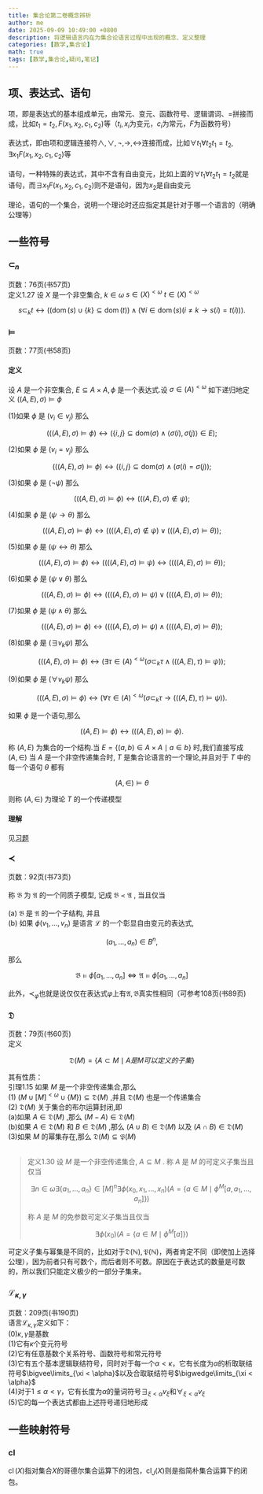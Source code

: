```yaml
---
title: 集合论第二卷概念辨析
author: me
date: 2025-09-09 10:49:00 +0800
description: 将逻辑语言内在为集合论语言过程中出现的概念、定义整理
categories: [数学,集合论]
math: true
tags: [数学,集合论,疑问,笔记]
---
```

## 项、表达式、语句
项，即是表达式的基本组成单元，由常元、变元、函数符号、逻辑谓词、$=$拼接而成，比如$t_1=t_2,F(x_1,x_2,c_1,c_2)$等（$t_i,x_i$为变元，$c_i$为常元，$F$为函数符号）<br><br>
表达式，即由项和逻辑连接符$\wedge,\vee,\neg,\rightarrow,\leftrightarrow$连接而成，比如$\forall t_1\forall t_2 t_1=t_2,\exists x_1 F(x_1,x_2,c_1,c_2)$等<br><br>
语句，一种特殊的表达式，其中不含有自由变元，比如上面的$\forall t_1\forall t_2 t_1=t_2$就是语句，而$\exists x_1 F(x_1,x_2,c_1,c_2)$则不是语句，因为$x_2$是自由变元<br><br>
理论，语句的一个集合，说明一个理论时还应指定其是针对于哪一个语言的（明确公理等）
## 一些符号
### $\subset_n$
页数：76页(书57页)<br>
定义1.27 设  $X$  是一个非空集合,  $k\in \omega$ $s\in (X)^{< \omega}$ $t\in (X)^{< \omega}$

$$
s\subset_{k}t\leftrightarrow ((\operatorname {dom}(s)\cup \{k\} \subseteq \operatorname {dom}(t))\land (\forall i\in \operatorname {dom}(s)(i\neq k\to s(i) = t(i))).
$$

### $\vDash$
页数：77页(书58页)
#### 定义
设  $A$  是一个非空集合,  $E\subseteq A\times A,\phi$  是一个表达式.设  $\sigma \in (A)^{< \omega}$  如下递归地定义  $((A,E),\sigma)\vDash \phi$

(1)如果  $\phi$  是  $(v_{i}\in v_{j})$  那么

$$
(((A,E),\sigma)\vDash \phi)\leftrightarrow (\{i,j\} \subseteq \mathrm{dom}(\sigma)\wedge \langle \sigma (i),\sigma (j)\rangle \in E);
$$

(2)如果  $\phi$  是  $(v_{i} = v_{j})$  那么

$$
(((A,E),\sigma)\vDash \phi)\leftrightarrow (\{i,j\} \subseteq \mathrm{dom}(\sigma)\wedge (\sigma (i) = \sigma (j));
$$

(3)如果  $\phi$  是  $(\neg \psi)$  那么

$$
(((A,E),\sigma)\vDash \phi)\leftrightarrow (((A,E),\sigma)\not\in\psi);
$$

(4)如果  $\phi$  是  $(\psi \rightarrow \theta)$  那么

$$
(((A,E),\sigma)\vDash \phi)\leftrightarrow ((((A,E),\sigma)\not\in\psi)\lor (((A,E),\sigma)\vDash \theta));
$$

(5)如果  $\phi$  是  $(\psi \leftrightarrow \theta)$  那么

$$
(((A,E),\sigma)\vDash \phi)\leftrightarrow ((((A,E),\sigma)\vDash \psi)\leftrightarrow ((((A,E),\sigma)\vDash \theta));
$$

(6)如果  $\phi$  是  $(\psi \vee \theta)$  那么

$$
(((A,E),\sigma)\vDash \phi)\leftrightarrow ((((A,E),\sigma)\vDash \psi)\lor ((((A,E),\sigma)\vDash \theta));
$$

(7)如果  $\phi$  是  $(\psi \wedge \theta)$  那么

$$
(((A,E),\sigma)\vDash \phi)\leftrightarrow ((((A,E),\sigma)\vDash \psi)\wedge ((((A,E),\sigma)\vDash \theta));
$$

(8)如果  $\phi$  是  $(\exists v_{k}\psi)$  那么

$$
(((A,E),\sigma)\vDash \phi)\leftrightarrow (\exists \tau \in (A)^{< \omega}(\sigma \subset_{k}\tau \wedge (((A,E),\tau)\vDash \psi));
$$

(9)如果  $\phi$  是  $(\forall v_{k}\psi)$  那么

$$
(((A,E),\sigma)\vDash \phi)\leftrightarrow (\forall \tau \in (A)^{< \omega}(\sigma \subset_{k}\tau \to (((A,E),\tau)\vDash \psi)).
$$

如果  $\phi$  是一个语句,那么

$$
((A,E)\vDash \phi)\leftrightarrow (((A,E),\emptyset)\vDash \phi).
$$

称  $(A,E)$  为集合的一个结构.当  $E = \{(a,b)\in A\times A\mid a\in b\}$  时,我们直接写成 $(A,\in)$  当  $A$  是一个非空传递集合时,  $T$  是集合论语言的一个理论,并且对于  $T$  中的每一个语句  $\theta$  都有

$$
(A,\in)\vDash \theta
$$

则称  $(A,\in)$  为理论  $T$  的一个传递模型
#### 理解
见[习题](../集合论习题-第二卷/#例141)
### $\prec$
页数：92页(书73页)<br><br>
称  $\mathfrak{B}$  为  $\mathfrak{A}$  的一个同质子模型, 记成  $\mathfrak{B} \prec \mathfrak{A}$ , 当且仅当<br><br>
(a)  $\mathfrak{B}$  是  $\mathfrak{A}$  的一个子结构, 并且<br>
(b) 如果  $\phi (v_{1}, \dots , v_{n})$  是语言  $\mathcal{L}$  的一个彰显自由变元的表达式,

$$
(a_{1}, \dots , a_{n}) \in B^{n},
$$

那么

$$
\mathfrak{B}\vDash \phi [a_{1},\dots ,a_{n}]\iff \mathfrak{A}\vDash \phi [a_{1},\dots ,a_{n}]
$$

此外，$\prec_\varphi$也就是说仅仅在表达式$\varphi$上有$\mathfrak A,\mathfrak B$真实性相同（可参考108页(书89页)
### $\mathfrak D$
页数：79页(书60页)<br>
定义

$$
\mathfrak D(M)=\{A\subset M\mid A是M可以定义的子集\}
$$

其有性质：<br>
引理1.15 如果  $M$  是一个非空传递集合,那么<br>
(1)  $(M \cup [M]^{< \omega} \cup \{M\}) \subseteq \mathfrak D(M)$ ,并且  $\mathfrak D(M)$  也是一个传递集合<br>
(2)  $\mathfrak D(M)$  关于集合的布尔运算封闭,即<br>
 (a)如果  $A \in \mathfrak D(M)$ ,那么  $(M - A) \in \mathfrak D(M)$<br>
 (b)如果  $A \in \mathfrak D(M)$  和  $B \in \mathfrak D(M)$ ,那么  $(A \cup B) \in \mathfrak{D}(M)$  以及  $(A \cap B) \in \mathfrak D(M)$<br>
(3)如果  $M$  的幂集存在,那么  $\mathfrak D(M) \subseteq \mathfrak{P}(M)$<br><br>
>定义1.30 设  $M$  是一个非空传递集合,  $A \subseteq M$ . 称  $A$  是  $M$  的可定义子集当且仅当
>
>$$
\exists n \in \omega \exists \{a_{1}, \dots , a_{n}\} \in [M]^{n} \exists \phi (x_{0}, x_{1}, \dots , x_{n}) (A = \{a \in M \mid \phi^{M}[a, a_{1}, \dots , a_{n}]\})
$$
>
>称  $A$  是  $M$  的免参数可定义子集当且仅当
>
>$$
\exists \phi (x_{0}) (A = \{a \in M \mid \phi^{M}[a]\})
$$

可定义子集与幂集是不同的，比如对于$\mathfrak D(\mathbb N),\mathfrak P(\mathbb N)$，两者肯定不同（即使加上选择公理），因为前者只有可数个，而后者则不可数。原因在于表达式的数量是可数的，所以我们只能定义极少的一部分子集来。
### $\mathcal L_{\kappa ,\gamma}$
页数：209页(书190页)<br>
语言$\mathcal L_{\kappa ,\gamma}$定义如下：<br>
(0)$\kappa,\gamma$是基数<br>
(1)它有$\kappa$个变元符号<br>
(2)它有任意基数个关系符号、函数符号和常元符号<br>
(3)它有五个基本逻辑联结符号，同时对于每一个$\alpha < \kappa$，它有长度为$\alpha$的析取联结符号$\bigvee\limits_{\xi < \alpha}$以及合取联结符号$\bigwedge\limits_{\xi < \alpha}$<br>
(4)对于$1\leq \alpha < \gamma$，它有长度为$\alpha$的量词符号$\exists_{\xi<\alpha}v_{\xi}$和$\forall_{\xi < \alpha}v_{\xi}$<br>
(5)它的每一个表达式都由上述符号递归地形成
## 一些映射符号
### $\operatorname{cl}$
$\operatorname{cl}(X)$指对集合$X$的哥德尔集合运算下的闭包，$\operatorname{cl}_J(X)$则是指简朴集合运算下的闭包。